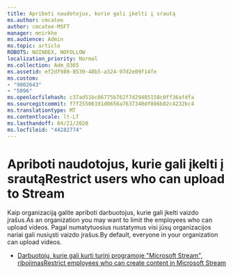 ```yaml
---
title: Apriboti naudotojus, kurie gali įkelti į srautą
ms.author: cmcatee
author: cmcatee-MSFT
manager: mnirkhe
ms.audience: Admin
ms.topic: article
ROBOTS: NOINDEX, NOFOLLOW
localization_priority: Normal
ms.collection: Adm_O365
ms.assetid: ef2df989-8539-48b5-a324-97d2e09f14fe
ms.custom:
- "9002643"
- "5096"
ms.openlocfilehash: c37ad51bc86775b762f7d29405158c0ff36afdfa
ms.sourcegitcommit: f7f25506191d0656a7637340df806b82c4232bc4
ms.translationtype: MT
ms.contentlocale: lt-LT
ms.lasthandoff: 04/21/2020
ms.locfileid: "44282774"
---
```

# <a name="restrict-users-who-can-upload-to-stream"></a><span data-ttu-id="66158-102">Apriboti naudotojus, kurie gali įkelti į srautą</span><span class="sxs-lookup"><span data-stu-id="66158-102">Restrict users who can upload to Stream</span></span>

<span data-ttu-id="66158-103">Kaip organizaciją galite apriboti darbuotojus, kurie gali įkelti vaizdo įrašus.</span><span class="sxs-lookup"><span data-stu-id="66158-103">As an organization you may want to limit the employees who can upload videos.</span></span> <span data-ttu-id="66158-104">Pagal numatytuosius nustatymus visi jūsų organizacijos nariai gali nusiųsti vaizdo įrašus.</span><span class="sxs-lookup"><span data-stu-id="66158-104">By default, everyone in your organization can upload videos.</span></span>

- [<span data-ttu-id="66158-105">Darbuotojų, kurie gali kurti turinį programoje "Microsoft Stream", ribojimas</span><span class="sxs-lookup"><span data-stu-id="66158-105">Restrict employees who can create content in Microsoft Stream</span></span>](https://docs.microsoft.com/stream/restrict-uploaders)
